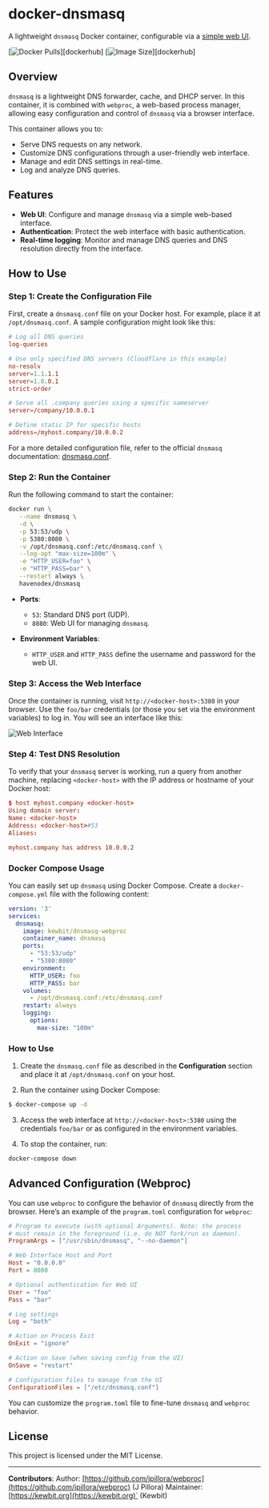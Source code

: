 # docker-dnsmasq

A lightweight `dnsmasq` Docker container, configurable via a [simple web UI](https://github.com/KewbitXMR/dnsmasq-web-ui).

[![Docker Pulls](https://img.shields.io/docker/pulls/jpillora/dnsmasq.svg)][dockerhub]
[![Image Size](https://images.microbadger.com/badges/image/jpillora/dnsmasq.svg)][dockerhub]

## Overview

`dnsmasq` is a lightweight DNS forwarder, cache, and DHCP server. In this container, it is combined with `webproc`, a web-based process manager, allowing easy configuration and control of `dnsmasq` via a browser interface.

This container allows you to:

- Serve DNS requests on any network.
- Customize DNS configurations through a user-friendly web interface.
- Manage and edit DNS settings in real-time.
- Log and analyze DNS queries.

## Features

- **Web UI**: Configure and manage `dnsmasq` via a simple web-based interface.
- **Authentication**: Protect the web interface with basic authentication.
- **Real-time logging**: Monitor and manage DNS queries and DNS resolution directly from the interface.

## How to Use

### Step 1: Create the Configuration File

First, create a `dnsmasq.conf` file on your Docker host. For example, place it at `/opt/dnsmasq.conf`. A sample configuration might look like this:

```conf
# Log all DNS queries
log-queries

# Use only specified DNS servers (Cloudflare in this example)
no-resolv
server=1.1.1.1
server=1.0.0.1
strict-order

# Serve all .company queries using a specific nameserver
server=/company/10.0.0.1

# Define static IP for specific hosts
address=/myhost.company/10.0.0.2
```

For a more detailed configuration file, refer to the official `dnsmasq` documentation: [dnsmasq.conf](http://oss.segetech.com/intra/srv/dnsmasq.conf).

### Step 2: Run the Container

Run the following command to start the container:

```bash
docker run \
   --name dnsmasq \
   -d \
   -p 53:53/udp \
   -p 5380:8080 \
   -v /opt/dnsmasq.conf:/etc/dnsmasq.conf \
   --log-opt "max-size=100m" \
   -e "HTTP_USER=foo" \
   -e "HTTP_PASS=bar" \
   --restart always \
   havenodex/dnsmasq
```

- **Ports**: 
  - `53`: Standard DNS port (UDP).
  - `8080`: Web UI for managing `dnsmasq`.
  
- **Environment Variables**: 
  - `HTTP_USER` and `HTTP_PASS` define the username and password for the web UI.

### Step 3: Access the Web Interface

Once the container is running, visit `http://<docker-host>:5380` in your browser. Use the `foo/bar` credentials (or those you set via the environment variables) to log in. You will see an interface like this:

![Web Interface](https://user-images.githubusercontent.com/633843/31580966-baacba62-b1a9-11e7-8439-ca1ddfe828dd.png)

### Step 4: Test DNS Resolution

To verify that your `dnsmasq` server is working, run a query from another machine, replacing `<docker-host>` with the IP address or hostname of your Docker host:

```conf
$ host myhost.company <docker-host>
Using domain server:
Name: <docker-host>
Address: <docker-host>#53
Aliases:

myhost.company has address 10.0.0.2
```

### Docker Compose Usage

You can easily set up `dnsmasq` using Docker Compose. Create a `docker-compose.yml` file with the following content:

```yml
version: '3'
services:
  dnsmasq:
    image: kewbit/dnsmasq-webproc
    container_name: dnsmasq
    ports:
      - "53:53/udp"
      - "5380:8080"
    environment:
      HTTP_USER: foo
      HTTP_PASS: bar
    volumes:
      - /opt/dnsmasq.conf:/etc/dnsmasq.conf
    restart: always
    logging:
      options:
        max-size: "100m"
```

### How to Use

1. Create the `dnsmasq.conf` file as described in the **Configuration** section and place it at `/opt/dnsmasq.conf` on your host.

2. Run the container using Docker Compose:

```bash
$ docker-compose up -d
```

3. Access the web interface at `http://<docker-host>:5380` using the credentials `foo/bar` or as configured in the environment variables.

4. To stop the container, run:

```bash
docker-compose down
```

## Advanced Configuration (Webproc)

You can use `webproc` to configure the behavior of `dnsmasq` directly from the browser. Here’s an example of the `program.toml` configuration for `webproc`:

```conf
# Program to execute (with optional Arguments). Note: the process
# must remain in the foreground (i.e. do NOT fork/run as daemon).
ProgramArgs = ["/usr/sbin/dnsmasq", "--no-daemon"]

# Web Interface Host and Port
Host = "0.0.0.0"
Port = 8080

# Optional authentication for Web UI
User = "foo"
Pass = "bar"

# Log settings
Log = "both"

# Action on Process Exit
OnExit = "ignore"

# Action on Save (when saving config from the UI)
OnSave = "restart"

# Configuration files to manage from the UI
ConfigurationFiles = ["/etc/dnsmasq.conf"]
```

You can customize the `program.toml` file to fine-tune `dnsmasq` and `webproc` behavior.

## License

This project is licensed under the MIT License.

---

**Contributors**:
Author: [https://github.com/jpillora/webproc](https://github.com/jpillora/webproc) (J Pillora)
Maintainer: [https://kewbit.org](https://kewbit.org)` (Kewbit)

[On Behalf of HavenoDEX]: https://hub.docker.com/u/havenodex/dnsmasq/
